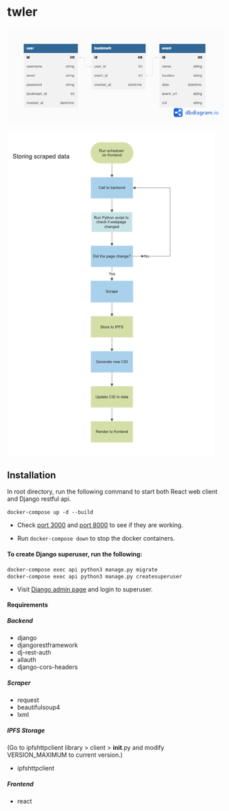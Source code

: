 # twler

![twler_erd_1](./twler-backend-erd-v1.png)

![store_to_ipfs](./store_to_ipfs.png)

## Installation

In root directory, run the following command to start both React web client and Django restful api.

```
docker-compose up -d --build
```

- Check [port 3000](http://localhost:3000/) and [port 8000](http://localhost:8000/) to see if they are working.

- Run `docker-compose down` to stop the docker containers.

#### To create Django superuser, run the following:

```
docker-compose exec api python3 manage.py migrate
docker-compose exec api python3 manage.py createsuperuser
```

- Visit [Django admin page](http://localhost:8000/admin) and login to superuser.

#### Requirements

##### Backend

- django
- djangorestframework
- dj-rest-auth
- allauth
- django-cors-headers

##### Scraper

- request
- beautifulsoup4
- lxml

##### IPFS Storage

(Go to ipfshttpclient library > client > **init**.py and modify VERSION_MAXIMUM to current version.)

- ipfshttpclient

##### Frontend

- react
